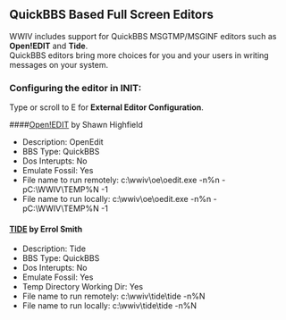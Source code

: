 ## QuickBBS Based Full Screen Editors
WWIV includes support for QuickBBS MSGTMP/MSGINF editors such as **Open!EDIT** and **Tide**.  
QuickBBS editors bring more choices for you and your users in writing messages on your system.

### Configuring the editor in INIT:
Type or scroll to E for **External Editor Configuration**. 

####[Open!EDIT](http://www.tinysbbs.com/OpenEDIT.html) by Shawn Highfield 
* Description: OpenEdit 
* BBS Type: QuickBBS 
* Dos Interupts: No 
* Emulate Fossil: Yes 
* File name to run remotely: c:\wwiv\oe\oedit.exe -n%n -pC:\WWIV\TEMP%N -1 
* File name to run locally: c:\wwiv\oe\oedit.exe -n%n -pC:\WWIV\TEMP%N -1 

#### [TIDE](http://www.ros.com.au/~errol/tide.html) by Errol Smith
* Description: Tide
* BBS Type: QuickBBS
* Dos Interupts: No
* Emulate Fossil: Yes
* Temp Directory Working Dir: Yes
* File name to run remotely: c:\wwiv\tide\tide -n%N
* File name to run locally: c:\wwiv\tide\tide -n%N
 
